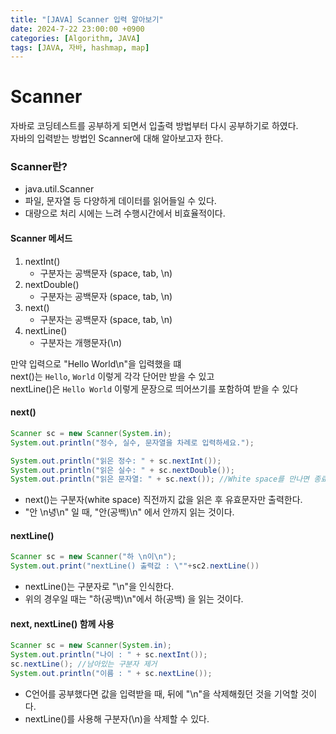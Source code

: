 ```yaml
---
title: "[JAVA] Scanner 입력 알아보기"
date: 2024-7-22 23:00:00 +0900
categories: [Algorithm, JAVA]
tags: [JAVA, 자바, hashmap, map]
---
```


# Scanner

자바로 코딩테스트를 공부하게 되면서 입출력 방법부터 다시 공부하기로 하였다.   
자바의 입력받는 방법인 Scanner에 대해 알아보고자 한다.

### Scanner란?

- java.util.Scanner
- 파일, 문자열 등 다양하게 데이터를 읽어들일 수 있다.
- 대량으로 처리 시에는 느려 수행시간에서 비효율적이다.

#### Scanner 메서드
1. nextInt()  
    - 구분자는 공백문자 (space, tab, \n)
2. nextDouble()   
   - 구분자는 공백문자 (space, tab, \n)
3. next()   
   - 구분자는 공백문자 (space, tab, \n)
4. nextLine()   
    - 구분자는 개행문자(\n)
  
만약 입력으로 "Hello World\n"을 입력했을 떄   
next()는 `Hello`, `World` 이렇게 각각 단어만 받을 수 있고   
nextLine()은 `Hello World` 이렇게 문장으로 띄어쓰기를 포함하여 받을 수 있다
   


#### next()

```java
Scanner sc = new Scanner(System.in);
System.out.println("정수, 실수, 문자열을 차례로 입력하세요.");

System.out.println("읽은 정수: " + sc.nextInt());
System.out.println("읽은 실수: " + sc.nextDouble());
System.out.println("읽은 문자열: " + sc.next()); //White space를 만나면 종료
```
- next()는 구분자(white space) 직전까지 값을 읽은 후 유효문자만 출력한다.
- "안 \n녕\n" 일 때, "안(공백)\n" 에서 안까지 읽는 것이다.


#### nextLine()
```java
Scanner sc = new Scanner("하 \n이\n");
System.out.print("nextLine() 출력값 : \""+sc2.nextLine())
```
- nextLine()는 구분자로 "\n"을 인식한다.
- 위의 경우일 때는 "하(공백)\n"에서 하(공백) 을 읽는 것이다.
 
#### next, nextLine() 함께 사용

```java
Scanner sc = new Scanner(System.in);
System.out.println("나이 : " + sc.nextInt());
sc.nextLine(); //남아있는 구분자 제거
System.out.println("이름 : " + sc.nextLine());
```
- C언어를 공부했다면 값을 입력받을 때, 뒤에 "\n"을 삭제해줬던 것을 기억할 것이다.
- nextLine()를 사용해 구분자(\n)을 삭제할 수 있다.

